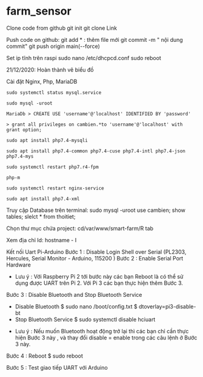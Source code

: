 # farm_sensor
<!-- clone code from github -->
Clone code from github
    git init
    git clone Link

<!-- push code on github -->
Push code on github:
    git add * : thêm file mới
    git commit -m " nội dung commit"
    git push origin main(--force)

<!--fatal: Unable to create 'D:/Electronic_IT/Đồ án/farm_sensor/.git/index.lock': File exists.-->
<!-- xóa  tệp index.lock trong .git
rm -f .git/index.lock -->

<!-- set ip tĩnh trên raspi -->
Set ip tĩnh trên raspi
    sudo nano /etc/dhcpcd.conf
    sudo reboot

<!-- creat name DB, table -->
<!-- CREATE DATABASE cambien;
CREATE TABLE thoitiet (
    id INT(32) UNSIGNED AUTO_INCREMENT PRIMARY KEY, 
    ngay DATETIME,
    nhiet_do DECIMAL(10,2),
    do_am DECIMAL(10,2),
    do_am_dat DECIMAL(10,2)
    );
 -->
 
21/12/2020: Hoàn thành vẽ biểu đồ

<!-- Cài đặt Nginx, Php, MariaDB-->
Cài đặt Nginx, Php, MariaDB

    sudo systemctl status mysql.service

    sudo mysql -uroot

    MariaDb > CREATE USE 'username'@'localhost' IDENTIFIED BY 'password'

    > grant all privileges on cambien.*to 'username'@'localhost' with grant option;

    sudo apt install php7.4-mysqli

    sudo apt install php7.4-common php7.4-cuse php7.4-intl php7.4-json php7.4-mys

    sudo systemctl restart php7.r4-fpm

    php-m

    sudo systemctl restart nginx-service

    sudo apt install php7.4-xml

<!--Truy cập Database trên terminal:-->
Truy cập Database trên terminal:
    sudo mysql -uroot
    use cambien;
    show tables;
    slelct * from thoitiet;

Chọn thư mục chứa project:
    cd/var/www/smart-farm/R tab
    
Xem địa chỉ Id: 
    hostname - I

Kết nối Uart Pi-Arduino
Bước 1 : Disable Login Shell over Serial 
              (PL2303, Hercules, Serial Monitor - Arduino, 115200 )
Bước 2 : Enable Serial Port Hardware 

* Lưu ý : Với Raspberry Pi 2 tới bước này các bạn Reboot là có thể sử dụng được UART trên Pi 2. Với Pi 3 các bạn thực hiện thêm Bước 3.

Bước 3 : Disable Bluetooth and Stop Bluetooth Service 
+ Disable Bluetooth 
      $ sudo nano /boot/config.txt
      $ dtoverlay=pi3-disable-bt
+ Stop Bluetooth Service 
      $ sudo systemctl disable hciuart

* Lưu ý : Nếu muốn Bluetooth hoạt động trở lại thì các bạn chỉ cần thực hiện Bước 3 này , và thay đổi disable = enable trong các câu lệnh ở Bước 3 này. 

Bước 4 : Reboot 
$ sudo reboot

Bước 5 : Test giao tiếp UART với Arduino
























